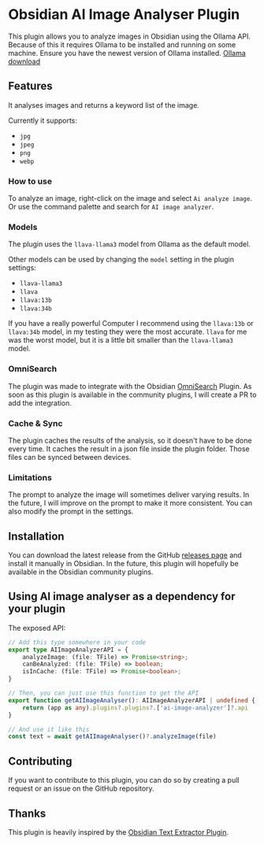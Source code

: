 # Obsidian AI Image Analyser Plugin

This plugin allows you to analyze images in Obsidian using the Ollama API.
Because of this it requires Ollama to be installed and running on some machine.
Ensure you have the newest version of Ollama installed.
[Ollama download](https://ollama.com/download)

## Features
It analyses images and returns a keyword list of the image.

Currently it supports:
- `jpg`
- `jpeg`
- `png`
- `webp`

### How to use
To analyze an image, right-click on the image and select `Ai analyze image`.
Or use the command palette and search for `AI image analyzer`.

### Models
The plugin uses the `llava-llama3` model from Ollama as the default model.

Other models can be used by changing the `model` setting in the plugin settings:
- `llava-llama3`
- `llava`
- `llava:13b`
- `llava:34b`

If you have a really powerful Computer I recommend using the `llava:13b` or `llava:34b` model, in my testing they were the most accurate.
`llava` for me was the worst model, but it is a little bit smaller than the `llava-llama3` model.

###  OmniSearch
The plugin was made to integrate with the Obsidian [OmniSearch](https://github.com/scambier/obsidian-omnisearch) Plugin.
As soon as this plugin is available in the community plugins, I will create a PR to add the integration.

### Cache & Sync
The plugin caches the results of the analysis, so it doesn't have to be done every time.
It caches the result in a json file inside the plugin folder.
Those files can be synced between devices.

### Limitations
The prompt to analyze the image will sometimes deliver varying results.
In the future, I will improve on the prompt to make it more consistent.
You can also modify the prompt in the settings.

## Installation
You can download the latest release from the GitHub [releases page](https://github.com/swaggeroo/obsidian-ai-image-analyser/releases) and install it manually in Obsidian.
In the future, this plugin will hopefully be available in the Obsidian community plugins.

## Using AI image analyser as a dependency for your plugin
The exposed API:
```typescript
// Add this type somewhere in your code
export type AIImageAnalyzerAPI = {
	analyzeImage: (file: TFile) => Promise<string>;
	canBeAnalyzed: (file: TFile) => boolean;
	isInCache: (file: TFile) => Promise<boolean>;
}

// Then, you can just use this function to get the API
export function getAIImageAnalyser(): AIImageAnalyzerAPI | undefined {
	return (app as any).plugins?.plugins?.['ai-image-analyzer']?.api
}

// And use it like this
const text = await getAIImageAnalyser()?.analyzeImage(file)
```

## Contributing
If you want to contribute to this plugin, you can do so by creating a pull request or an issue on the GitHub repository.

## Thanks
This plugin is heavily inspired by the [Obsidian Text Extractor Plugin](https://github.com/scambier/obsidian-text-extractor).
